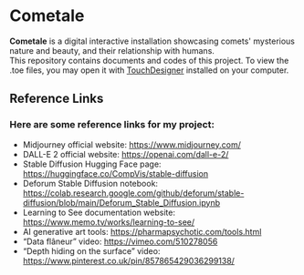 # Cometale
<b>Cometale</b> is a digital interactive installation showcasing comets' mysterious nature and beauty, and their relationship with humans.  <br />
This repository contains documents and codes of this project. To view the .toe files, you may open it with [TouchDesigner](https://derivative.ca/download) installed on your computer.  <br />

<!-- Reference Links -->
## Reference Links
### Here are some reference links for my project: 
* Midjourney official website: https://www.midjourney.com/ <br />
* DALL-E 2 official website: https://openai.com/dall-e-2/ <br />
* Stable Diffusion Hugging Face page: https://huggingface.co/CompVis/stable-diffusion <br />
* Deforum Stable Diffusion notebook: https://colab.research.google.com/github/deforum/stable-diffusion/blob/main/Deforum_Stable_Diffusion.ipynb <br />
* Learning to See documentation website: https://www.memo.tv/works/learning-to-see/ <br />
* AI generative art tools: https://pharmapsychotic.com/tools.html <br />
* “Data flâneur” video: https://vimeo.com/510278056 <br />
* “Depth hiding on the surface” video: https://www.pinterest.co.uk/pin/857865429036299138/ <br />
